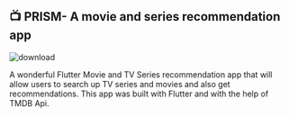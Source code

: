 ## 📺 PRISM- A movie and series recommendation app


![download](https://github.com/user-attachments/assets/d6b3c70a-58de-49e7-885a-a26442869555)

A wonderful Flutter Movie and TV Series recommendation app that will allow users to search up TV series and movies and also get recommendations. This app was built with Flutter and with the help of TMDB Api.



